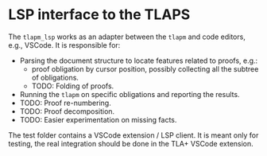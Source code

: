 # LSP interface to the TLAPS

The `tlapm_lsp` works as an adapter between the `tlapm` and code editors, e.g., VSCode.
It is responsible for:
  - Parsing the document structure to locate features related to proofs, e.g.:
      - proof obligation by cursor position, possibly collecting all the subtree of obligations.
      - TODO: Folding of proofs.
  - Running the `tlapm` on specific obligations and reporting the results.
  - TODO: Proof re-numbering.
  - TODO: Proof decomposition.
  - TODO: Easier experimentation on missing facts.

The test folder contains a VSCode extension / LSP client. It is meant only for testing,
the real integration should be done in the TLA+ VSCode extension.
